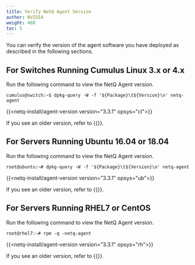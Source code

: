 ```yaml
---
title: Verify NetQ Agent Version
author: NVIDIA
weight: 460
toc: 5
---
```

You can verify the version of the agent software you have deployed as described in the following sections.

## For Switches Running Cumulus Linux 3.x or 4.x

Run the following command to view the NetQ Agent version.

```
cumulus@switch:~$ dpkg-query -W -f '${Package}\t${Version}\n' netq-agent
```

{{<netq-install/agent-version version="3.3.1" opsys="cl">}}

If you see an older version, refer to {{<link title="Upgrade NetQ Agents on Cumulus Linux Switches">}}.

## For Servers Running Ubuntu 16.04 or 18.04

Run the following command to view the NetQ Agent version.

```
root@ubuntu:~# dpkg-query -W -f '${Package}\t${Version}\n' netq-agent
```

{{<netq-install/agent-version version="3.3.1" opsys="ub">}}

If you see an older version, refer to {{<link title="Upgrade NetQ Agents on Ubuntu Servers">}}.

## For Servers Running RHEL7 or CentOS

Run the following command to view the NetQ Agent version.

```
root@rhel7:~# rpm -q -netq-agent
```

{{<netq-install/agent-version version="3.3.1" opsys="rh">}}

If you see an older version, refer to {{<link title="Upgrade NetQ Agents on RHEL or CentOS Servers">}}.
